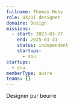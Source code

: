 ```yaml
---
fullname: Thomas Huby
role: UX/UI designer
domaine: Design
missions:
  - start: 2023-03-27
    end: 2025-01-31
    status: independent
    startups:
      - snu
startups:
  - snu
memberType: autre
teams: []
---
```

Designer pur beurre